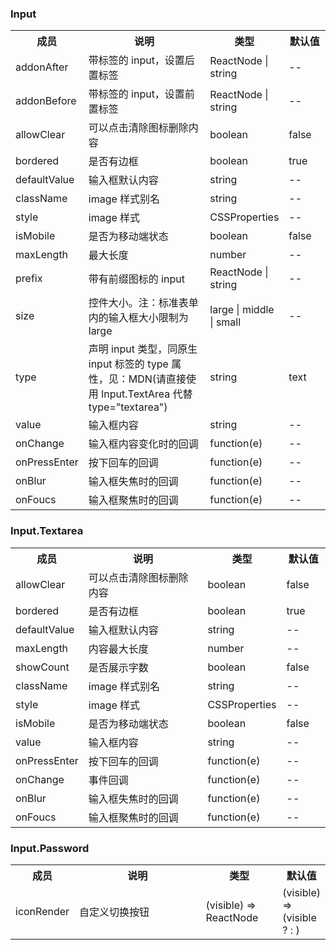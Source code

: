 ### Input

<table>
  <tbody>
    <tr>
      <th  width="15%">成员</th><th width="45%">说明</th><th width="25%">类型</th><th width="15%">默认值</th>
    </tr>
    <tr>
      <td width="15%">addonAfter</td><td width="45%">带标签的 input，设置后置标签</td><td width="25%">ReactNode | string</td><td width="15%">--</td>
    </tr>
    <tr>
      <td width="15%">addonBefore</td><td width="45%">带标签的 input，设置前置标签</td><td width="25%">ReactNode | string</td><td width="15%">--</td>
    </tr>
    <tr>
      <td width="15%">allowClear</td><td width="45%">可以点击清除图标删除内容</td><td width="25%">boolean</td><td width="15%">false</td>
    </tr>
    <tr>
      <td width="15%">bordered</td><td width="45%">是否有边框</td><td width="25%">boolean</td><td width="15%">true</td>
    </tr>
    <tr>
      <td width="15%">defaultValue</td><td width="45%">输入框默认内容</td><td width="25%">string</td><td width="15%">--</td>
    </tr>
    <tr>
      <td width="15%">className</td><td width="45%">image 样式别名</td><td width="25%">string</td><td width="15%">--</td>
    </tr>
    <tr>
      <td width="15%">style</td><td width="45%">image 样式</td><td width="25%">CSSProperties</td><td width="15%">--</td>
    </tr>
    <tr>
      <td width="15%">isMobile</td><td width="45%">是否为移动端状态</td><td width="25%">boolean</td><td width="15%">false</td>
    </tr>
    <tr>
      <td width="15%">maxLength</td><td width="45%">最大长度</td><td width="25%">number</td><td width="15%">--</td>
    </tr>
    <tr>
      <td width="15%">prefix</td><td width="45%">带有前缀图标的 input</td><td width="25%">ReactNode | string</td><td width="15%">--</td>
    </tr>
    <tr>
      <td width="15%">size</td><td width="45%">控件大小。注：标准表单内的输入框大小限制为 large</td><td width="25%">large | middle | small</td><td width="15%">--</td>
    </tr>
    <tr>
      <td width="15%">type</td><td width="45%">声明 input 类型，同原生 input 标签的 type 属性，见：MDN(请直接使用 Input.TextArea 代替 type="textarea")</td><td width="25%">string</td><td width="15%">text</td>
    </tr>
    <tr>
      <td width="15%">value</td><td width="45%">输入框内容</td><td width="25%">string</td><td width="15%">--</td>
    </tr>
    <tr>
      <td width="15%">onChange</td><td width="45%">输入框内容变化时的回调</td><td width="25%">function(e)</td><td width="15%">--</td>
    </tr>
    <tr>
      <td width="15%">onPressEnter</td><td width="45%">按下回车的回调</td><td width="25%">function(e)</td><td width="15%">--</td>
    </tr>
    <tr>
      <td width="15%">onBlur</td><td width="45%">输入框失焦时的回调</td><td width="25%">function(e)</td><td width="15%">--</td>
    </tr>
    <tr>
      <td width="15%">onFoucs</td><td width="45%">输入框聚焦时的回调</td><td width="25%">function(e)</td><td width="15%">--</td>
    </tr>
  </tbody>
</table>

### Input.Textarea

<table>
  <tbody>
    <tr>
      <th  width="15%">成员</th><th width="45%">说明</th><th width="25%">类型</th><th width="15%">默认值</th>
    </tr>
    <tr>
      <td width="15%">allowClear</td><td width="45%">可以点击清除图标删除内容</td><td width="25%">boolean</td><td width="15%">false</td>
    </tr>
    <tr>
      <td width="15%">bordered</td><td width="45%">是否有边框</td><td width="25%">boolean</td><td width="15%">true</td>
    </tr>
    <tr>
      <td width="15%">defaultValue</td><td width="45%">输入框默认内容</td><td width="25%">string</td><td width="15%">--</td>
    </tr>
    <tr>
      <td width="15%">maxLength</td><td width="45%">内容最大长度</td><td width="25%">number</td><td width="15%">--</td>
    </tr>
    <tr>
      <td width="15%">showCount</td><td width="45%">是否展示字数</td><td width="25%">boolean</td><td width="15%">false</td>
    </tr>
    <tr>
      <td width="15%">className</td><td width="45%">image 样式别名</td><td width="25%">string</td><td width="15%">--</td>
    </tr>
    <tr>
      <td width="15%">style</td><td width="45%">image 样式</td><td width="25%">CSSProperties</td><td width="15%">--</td>
    </tr>
    <tr>
      <td width="15%">isMobile</td><td width="45%">是否为移动端状态</td><td width="25%">boolean</td><td width="15%">false</td>
    </tr>
    <tr>
      <td width="15%">value</td><td width="45%">输入框内容</td><td width="25%">string</td><td width="15%">--</td>
    </tr>
    <tr>
      <td width="15%">onPressEnter</td><td width="45%">按下回车的回调</td><td width="25%">function(e)</td><td width="15%">--</td>
    </tr>
    <tr>
      <td width="15%">onChange</td><td width="45%">事件回调</td><td width="25%">function(e)</td><td width="15%">--</td>
    </tr>
    <tr>
      <td width="15%">onBlur</td><td width="45%">输入框失焦时的回调</td><td width="25%">function(e)</td><td width="15%">--</td>
    </tr>
    <tr>
      <td width="15%">onFoucs</td><td width="45%">输入框聚焦时的回调</td><td width="25%">function(e)</td><td width="15%">--</td>
    </tr>
  </tbody>
</table>

### Input.Password

<table>
  <tbody>
    <tr>
      <th  width="15%">成员</th><th width="45%">说明</th><th width="25%">类型</th><th width="15%">默认值</th>
    </tr>
    <tr>
      <td width="15%">iconRender</td><td width="45%">自定义切换按钮</td><td width="25%">(visible) => ReactNode</td><td width="15%">(visible) => (visible ? <EyeOutlined /> : <EyeInvisibleOutlined />)</td>
    </tr>
  </tbody>
</table>